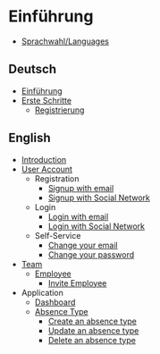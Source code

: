 # Einführung

- [Sprachwahl/Languages](README.md)

## Deutsch
- [Einführung](de/README.md)
- [Erste Schritte](de/erste-schritte/readme.md)
  - [Registrierung](de/erste-schritte/registrierung-mit-email.md)

## English
- [Introduction](en/README.md)
- [User Account](en/user-account/readme.md)
  - Registration
    - [Signup with email](en/user-account/registration/signup-with-email.md)
    - [Signup with Social Network](en/user-account/registration/signup-with-social-network.md)
  - Login
    - [Login with email](en/user-account/login/login-with-email.md)
    - [Login with Social Network](en/user-account/login/login-with-social-network.md)
  - Self-Service
    - [Change your email](en/user-account/self-service/change-email.md)
    - [Change your password](en/user-account/self-service/change-password.md)
- [Team](en/team/readme.md)
  - [Employee](en/team/employee/readme.md)
    - [Invite Employee](en/team/employee/invite-employee-to-your-team.md)
- Application
  - [Dashboard](en/application/dashboard-view.md)
  - [Absence Type](en/application/absence-type/readme.md)
    - [Create an absence type](en/application/absence-type/create-absence-type.md)
    - [Update an absence type](en/application/absence-type/update-absence-type.md)
    - [Delete an absence type](en/application/absence-type/delete-absence-type.md)
